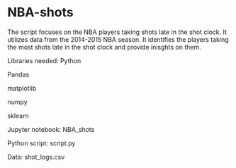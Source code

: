# NBA-shots

The script focuses on the NBA players taking shots late in the shot clock. It utilizes data from the 2014-2015 NBA season.
It identifies the players taking the most shots late in the shot clock and provide inisghts on them.

Libraries needed:
Python

Pandas 

matplotlib

numpy

sklearn

Jupyter notebook: NBA_shots

Python script: script.py

Data: shot_logs.csv
